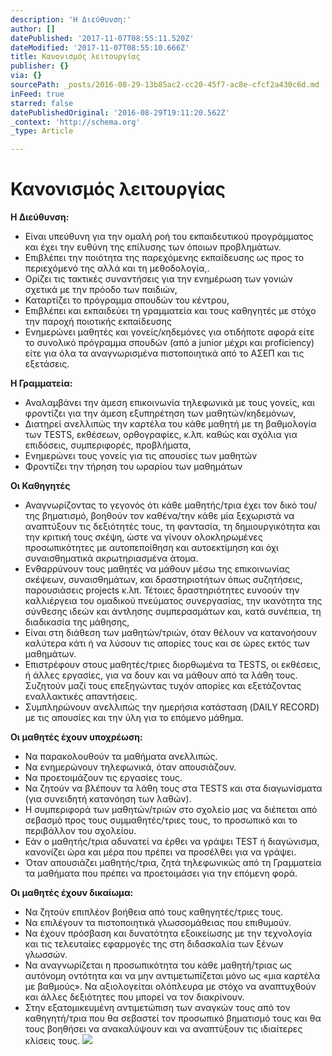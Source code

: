 ```yaml
---
description: 'Η Διεύθυνση:'
author: []
datePublished: '2017-11-07T08:55:11.520Z'
dateModified: '2017-11-07T08:55:10.666Z'
title: Κανονισμός λειτουργίας
publisher: {}
via: {}
sourcePath: _posts/2016-08-29-13b85ac2-cc20-45f7-ac8e-cfcf2a430c6d.md
inFeed: true
starred: false
datePublishedOriginal: '2016-08-29T19:11:20.562Z'
_context: 'http://schema.org'
_type: Article

---
```

# Κανονισμός λειτουργίας

**Η Διεύθυνση:**

* Είναι υπεύθυνη για την ομαλή ροή του εκπαιδευτικού προγράμματος και έχει την ευθύνη της επίλυσης των όποιων προβλημάτων.
* Επιβλέπει την ποιότητα της παρεχόμενης εκπαίδευσης ως προς το περιεχόμενό της αλλά και τη μεθοδολογία,.
* Ορίζει τις τακτικές συναντήσεις για την ενημέρωση των γονιών σχετικά με την πρόοδο των παιδιών,
* Καταρτίζει το πρόγραμμα σπουδών του κέντρου,
* Επιβλέπει και εκπαιδεύει τη γραμματεία και τους καθηγητές με στόχο την παροχή ποιοτικής εκπαίδευσης
* Ενημερώνει μαθητές και γονείς/κηδεμόνες για οτιδήποτε αφορά είτε το συνολικό πρόγραμμα σπουδών (από a junior μέχρι και proficiency) είτε για όλα τα αναγνωρισμένα πιστοποιητικά από το ΑΣΕΠ και τις εξετάσεις.

**Η Γραμματεία:**

* Αναλαμβάνει την άμεση επικοινωνία τηλεφωνικά με τους γονείς, και φροντίζει για την άμεση εξυπηρέτηση των μαθητών/κηδεμόνων,
* Διατηρεί ανελλιπώς την καρτέλα του κάθε μαθητή με τη βαθμολογία των TESTS, εκθέσεων, ορθογραφίες, κ.λπ. καθώς και σχόλια για επιδόσεις, συμπεριφορές, προβλήματα,
* Ενημερώνει τους γονείς για τις απουσίες των μαθητών
* Φροντίζει την τήρηση του ωραρίου των μαθημάτων

**Οι Καθηγητές**

* Αναγνωρίζοντας το γεγονός ότι κάθε μαθητής/τρια έχει τον δικό του/της βηματισμό, βοηθούν τον καθένα/την κάθε μία ξεχωριστά να αναπτύξουν τις δεξιότητές τους, τη φαντασία, τη δημιουργικότητα και την κριτική τους σκέψη, ώστε να γίνουν ολοκληρωμένες προσωπικότητες με αυτοπεποίθηση και αυτοεκτίμηση και όχι συναισθηματικά ακρωτηριασμένα άτομα.
* Ενθαρρύνουν τους μαθητές να μάθουν μέσω της επικοινωνίας σκέψεων, συναισθημάτων, και δραστηριοτήτων όπως συζητήσεις, παρουσιάσεις projects κ.λπ. Τέτοιες δραστηριότητες ευνοούν την καλλιέργεια του ομαδικού πνεύματος συνεργασίας, την ικανότητα της σύνθεσης ιδεών και άντλησης συμπερασμάτων και, κατά συνέπεια, τη διαδικασία της μάθησης,
* Είναι στη διάθεση των μαθητών/τριών, όταν θέλουν να κατανοήσουν καλύτερα κάτι ή να λύσουν τις απορίες τους και σε ώρες εκτός των μαθημάτων.
* Επιστρέφουν στους μαθητές/τριες διορθωμένα τα TESTS, οι εκθέσεις, ή άλλες εργασίες, για να δουν και να μάθουν από τα λάθη τους. Συζητούν μαζί τους επεξηγώντας τυχόν απορίες και εξετάζοντας εναλλακτικές απαντήσεις.
* Συμπληρώνουν ανελλιπώς την ημερήσια κατάσταση (DAILY RECORD) με τις απουσίες και την ύλη για το επόμενο μάθημα.

**Οι μαθητές έχουν υποχρέωση:**

* Να παρακολουθούν τα μαθήματα ανελλιπώς.
* Να ενημερώνουν τηλεφωνικά, όταν απουσιάζουν.
* Να προετοιμάζουν τις εργασίες τους.
* Να ζητούν να βλέπουν τα λάθη τους στα TESTS και στα διαγωνίσματα (για συνειδητή κατανόηση των λαθών).
* Η συμπεριφορά των μαθητών/τριών στο σχολείο μας να διέπεται από σεβασμό προς τους συμμαθητές/τριες τους, το προσωπικό και το περιβάλλον του σχολείου.
* Εάν ο μαθητής/τρια αδυνατεί να έρθει να γράψει TEST ή διαγώνισμα, κανονίζει ώρα και μέρα που πρέπει να προσέλθει για να γράψει.
* Όταν απουσιάζει μαθητής/τρια, ζητά τηλεφωνικώς από τη Γραμματεία τα μαθήματα που πρέπει να προετοιμάσει για την επόμενη φορά.

**Οι μαθητές έχουν δικαίωμα:**

* Να ζητούν επιπλέον βοήθεια από τους καθηγητές/τριες τους.
* Να επιλέγουν τα πιστοποιητικά γλωσσομάθειας που επιθυμούν.
* Να έχουν πρόσβαση και δυνατότητα εξοικείωσης με την τεχνολογία και τις τελευταίες εφαρμογές της στη διδασκαλία των ξένων γλωσσών.
* Να αναγνωρίζεται η προσωπικότητα του κάθε μαθητή/τριας ως αυτόνομη οντότητα και να μην αντιμετωπίζεται μόνο ως «μια καρτέλα με βαθμούς». Να αξιολογείται ολόπλευρα με στόχο να αναπτυχθούν και άλλες δεξιότητες που μπορεί να τον διακρίνουν.
* Στην εξατομικευμένη αντιμετώπιση των αναγκών τους από τον καθηγητή/τρια που θα σεβαστεί τον προσωπικό βηματισμό τους και θα τους βοηθήσει να ανακαλύψουν και να αναπτύξουν τις ιδιαίτερες κλίσεις τους.
![](https://the-grid-user-content.s3-us-west-2.amazonaws.com/f902cff4-7e04-4724-bbfe-1f193596f64f.jpg)
